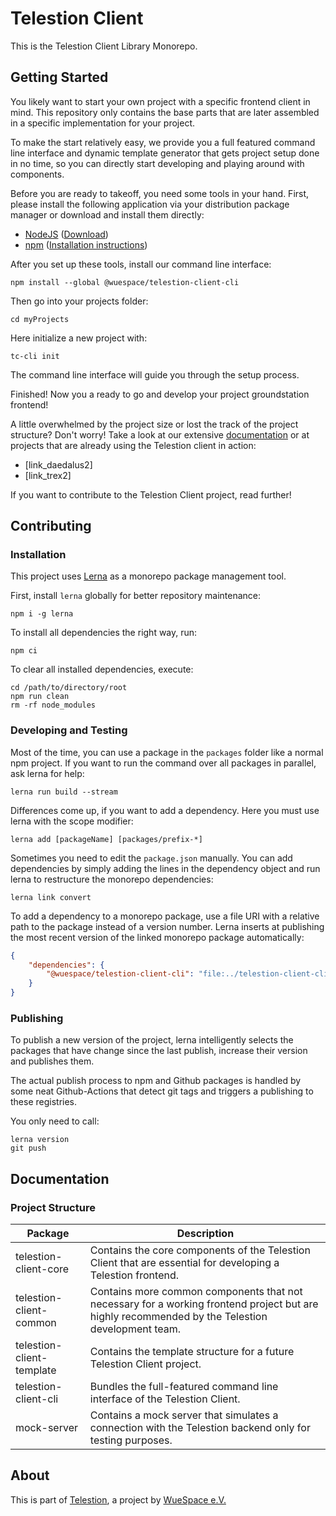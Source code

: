 # Telestion Client

This is the Telestion Client Library Monorepo.

## Getting Started

You likely want to start your own project with a specific frontend client in mind.
This repository only contains the base parts that are later assembled in a specific implementation for your project.

To make the start relatively easy,
we provide you a full featured command line interface and dynamic template generator
that gets project setup done in no time, so you can directly start developing and playing around with components.

Before you are ready to takeoff, you need some tools in your hand.
First, please install the following application via your distribution package manager
or download and install them directly:

- [NodeJS](https://nodejs.org/en/) ([Download](https://nodejs.org/en/download/))
- [npm](https://www.npmjs.com/) ([Installation instructions](https://docs.npmjs.com/downloading-and-installing-node-js-and-npm))

After you set up these tools, install our command line interface:

```shell
npm install --global @wuespace/telestion-client-cli
```

Then go into your projects folder:

```shell
cd myProjects
```

Here initialize a new project with:

```shell
tc-cli init
```

The command line interface will guide you through the setup process.

Finished!
Now you a ready to go and develop your project groundstation frontend!

A little overwhelmed by the project size or lost the track of the project structure?
Don't worry! Take a look at our extensive [documentation](https://telestionteam.github.io/telestion-client/)
or at projects that are already using the Telestion client in action:

- [link_daedalus2]
- [link_trex2]

If you want to contribute to the Telestion Client project, read further!

## Contributing

### Installation

This project uses [Lerna](https://lerna.js.org/) as a monorepo package management tool.

First, install `lerna` globally for better repository maintenance:

```
npm i -g lerna
```

To install all dependencies the right way, run:

```
npm ci
```

To clear all installed dependencies, execute:

```
cd /path/to/directory/root
npm run clean
rm -rf node_modules
```

### Developing and Testing

Most of the time, you can use a package in the `packages` folder like a normal npm project.
If you want to run the command over all packages in parallel, ask lerna for help:

```
lerna run build --stream
```

Differences come up, if you want to add a dependency.
Here you must use lerna with the scope modifier:

```
lerna add [packageName] [packages/prefix-*]
```

Sometimes you need to edit the `package.json` manually.
You can add dependencies by simply adding the lines in the dependency object
and run lerna to restructure the monorepo dependencies:

```
lerna link convert
```

To add a dependency to a monorepo package,
use a file URI with a relative path to the package instead of a version number.
Lerna inserts at publishing the most recent version of the linked monorepo package automatically:

```json
{
	"dependencies": {
		"@wuespace/telestion-client-cli": "file:../telestion-client-cli"
	}
}
```

### Publishing

To publish a new version of the project,
lerna intelligently selects the packages that have change since the last publish,
increase their version and publishes them.

The actual publish process to npm and Github packages is handled by some neat Github-Actions
that detect git tags and triggers a publishing to these registries.

You only need to call:

```
lerna version
git push
```

## Documentation

### Project Structure

| Package                   | Description                                                                                                                                     |
| ------------------------- | ----------------------------------------------------------------------------------------------------------------------------------------------- |
| telestion-client-core     | Contains the core components of the Telestion Client that are essential for developing a Telestion frontend.                                    |
| telestion-client-common   | Contains more common components that not necessary for a working frontend project but are highly recommended by the Telestion development team. |
| telestion-client-template | Contains the template structure for a future Telestion Client project.                                                                          |
| telestion-client-cli      | Bundles the full-featured command line interface of the Telestion Client.                                                                       |
| mock-server               | Contains a mock server that simulates a connection with the Telestion backend only for testing purposes.                                        |

## About

This is part of [Telestion](https://telestion.wuespace.de/), a project by [WueSpace e.V.](https://www.wuespace.de/)
